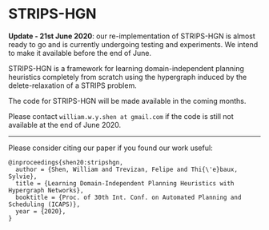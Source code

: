 # STRIPS-HGN
**Update - 21st June 2020**: our re-implementation of STRIPS-HGN is almost ready to go and is currently undergoing testing and experiments. We intend to make it available before the end of June. 

STRIPS-HGN is a framework for learning domain-independent planning heuristics completely from scratch using the hypergraph induced by the delete-relaxation of a STRIPS problem. 

The code for STRIPS-HGN will be made available in the coming months.

Please contact `william.w.y.shen at gmail.com` if the code is still not available at the end of June 2020.

___

Please consider citing our paper if you found our work useful:
```
@inproceedings{shen20:stripshgn,
  author = {Shen, William and Trevizan, Felipe and Thi{\'e}baux, Sylvie},
  title = {Learning Domain-Independent Planning Heuristics with Hypergraph Networks},
  booktitle = {Proc. of 30th Int. Conf. on Automated Planning and Scheduling (ICAPS)},
  year = {2020},
}
```

